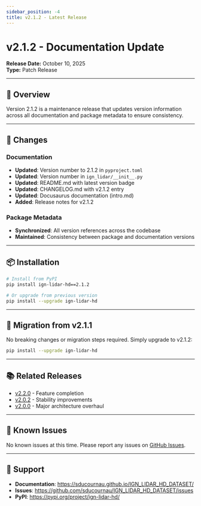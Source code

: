 ```yaml
---
sidebar_position: -4
title: v2.1.2 - Latest Release
---
```


# v2.1.2 - Documentation Update

**Release Date:** October 10, 2025  
**Type:** Patch Release

---

## 🎉 Overview

Version 2.1.2 is a maintenance release that updates version information across all documentation and package metadata to ensure consistency.

---

## 📝 Changes

### Documentation

- **Updated**: Version number to 2.1.2 in `pyproject.toml`
- **Updated**: Version number in `ign_lidar/__init__.py`
- **Updated**: README.md with latest version badge
- **Updated**: CHANGELOG.md with v2.1.2 entry
- **Updated**: Docusaurus documentation (intro.md)
- **Added**: Release notes for v2.1.2

### Package Metadata

- **Synchronized**: All version references across the codebase
- **Maintained**: Consistency between package and documentation versions

---

## 📦 Installation

```bash
# Install from PyPI
pip install ign-lidar-hd==2.1.2

# Or upgrade from previous version
pip install --upgrade ign-lidar-hd
```

---

## 🔄 Migration from v2.1.1

No breaking changes or migration steps required. Simply upgrade to v2.1.2:

```bash
pip install --upgrade ign-lidar-hd
```

---

## 📚 Related Releases

- [v2.2.0](./v2.2.0.md) - Feature completion
- [v2.0.2](./v2.0.2.md) - Stability improvements
- [v2.0.0](./v2.0.0.md) - Major architecture overhaul

---

## 🐛 Known Issues

No known issues at this time. Please report any issues on [GitHub Issues](https://github.com/sducournau/IGN_LIDAR_HD_DATASET/issues).

---

## 💬 Support

- **Documentation**: https://sducournau.github.io/IGN_LIDAR_HD_DATASET/
- **Issues**: https://github.com/sducournau/IGN_LIDAR_HD_DATASET/issues
- **PyPI**: https://pypi.org/project/ign-lidar-hd/
